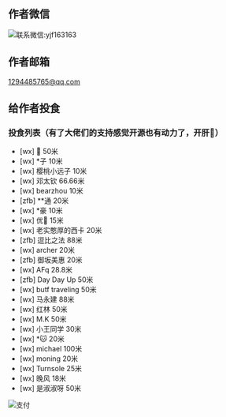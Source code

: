 <!--
 * @Description:   
 * @Author: YangJianFei
 * @Date: 2023-03-14 11:14:25
 * @LastEditTime: 2025-03-24 09:51:14
 * @LastEditors: YangJianFei 1294485765@qq.com
 * @FilePath: /@mayerblueblueblue/vue3-baidumap/docs/help/index.md
-->
## 作者微信

![联系微信:yjf163163](../image/WeChat-row.jpg)

## 作者邮箱
1294485765@qq.com

## 给作者投食

### 投食列表（有了大佬们的支持感觉开源也有动力了，开肝🚀）
- [wx] 🍍 50米
- [wx] *子 10米
- [wx] 樱桃小远子 10米
- [wx] 邓太钦 66.66米
- [wx] bearzhou 10米
- [zfb] **通 20米
- [wx] *豪 10米
- [wx] 优🤔 15米
- [wx] 老实憨厚的西卡 20米
- [zfb] 逗比之法 88米
- [wx] archer 20米
- [zfb] 御坂美惠 20米
- [wx] AFq 28.8米
- [zfb] Day Day Up 50米
- [wx] butf traveling 50米
- [wx] 马永建 88米
- [wx] 红林 50米
- [wx] M.K 50米
- [wx] 小王同学 30米
- [wx] *🐱 20米 
- [wx] michael 100米
- [wx] moning 20米
- [wx] Turnsole 25米
- [wx] 晚风 18米
- [wx] 是淑淑呀 50米



![支付](../image/yjfpay.png)
